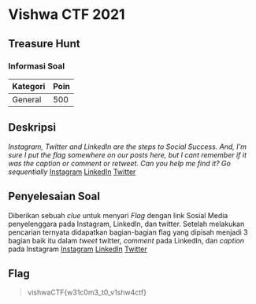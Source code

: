 # Vishwa CTF 2021
## Treasure Hunt
### Informasi Soal
| Kategori | Poin |
|----------|------|
| General | 500 |

## Deskripsi
*Instagram, Twitter and LinkedIn are the steps to Social Success. And, I'm sure I put the flag somewhere on our posts here, but I cant remember if it was the caption or comment or retweet. Can you help me find it? Go sequentially*
[Instagram](https://www.instagram.com/cybercell_viit/)
[LinkedIn](https://www.linkedin.com/company/cybercell-viit/)
[Twitter](https://twitter.com/cybercellviit?lang=en)


## Penyelesaian Soal
Diberikan sebuah *clue* untuk menyari *Flag* dengan link Sosial Media penyelenggara pada Instagram, LinkedIn, dan twitter.
Setelah melakukan pencarian ternyata didapatkan bagian-bagian flag yang dipisah menjadi 3 bagian baik itu dalam *tweet* twitter, *comment* pada LinkedIn, dan *caption* pada Instagram
[Instagram](https://www.instagram.com/p/BuY2bhkhboO/?igshid=e16idlinida)
[LinkedIn](https://www.linkedin.com/company/cybercell-viit/posts/?feedView=all)
[Twitter](https://twitter.com/cybercellviit/status/1370435371599761409)

## Flag

> vishwaCTF{w31c0m3_t0_v1shw4ctf}

